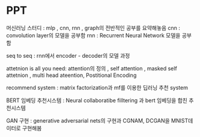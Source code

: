 # PPT
머신러닝 스터디 : mlp , cnn, rnn , graph의 전반적인 공부를 요약해놓음
cnn : convolution layer의 모델을 공부함
rnn : Recurrent Neural Network 모델을 공부함 

seq to seq : rnn에서 encoder - decoder의 모델 과정 

attetnion is all you need: attention의 정의 , self attention , masked self attetnion , multi head ateention, Postitional Encoding

recommend system : matrix factorization과 mf를 이용한 딥러닝 추천 system 

BERT 임베딩 추천시스템 : Neural collaboratibe filltering 과 bert 임베딩을 합친 추천시스템

GAN 구현 : generative adversarial nets의 구현과 CGNAM, DCGAN을 MNIST데이터로 구현해봄 
